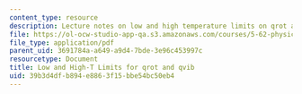 ```yaml
---
content_type: resource
description: Lecture notes on low and high temperature limits on qrot and qvib.
file: https://ol-ocw-studio-app-qa.s3.amazonaws.com/courses/5-62-physical-chemistry-ii-spring-2008/39b3d4dfb894e8863f15bbe54bc50eb4_14_562ln08.pdf
file_type: application/pdf
parent_uid: 3691784a-a649-a9d4-7bde-3e96c453997c
resourcetype: Document
title: Low and High-T Limits for qrot and qvib
uid: 39b3d4df-b894-e886-3f15-bbe54bc50eb4
---
```

